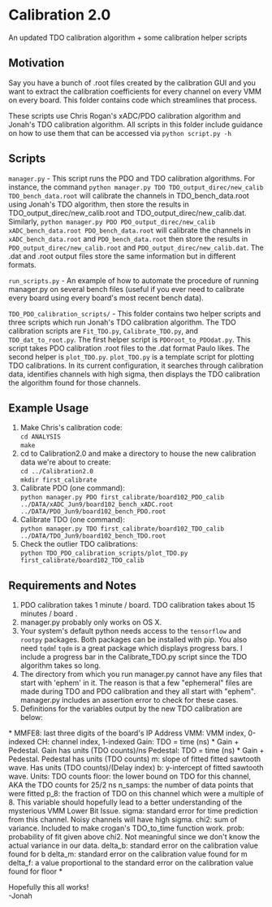 # Calibration 2.0 #
An updated TDO calibration algorithm + some calibration helper scripts


## Motivation
Say you have a bunch of .root files created by the calibration GUI and you 
want to extract the calibration coefficients for every channel on every VMM on every board. This folder contains code which streamlines that process. 

These scripts use Chris Rogan's xADC/PDO calibration algorithm and Jonah's TDO calibration algorithm. All scripts in this folder include guidance on how to use them that can be accessed via `python script.py -h`

## Scripts
`manager.py` - This script runs the PDO and TDO calibration algorithms. For instance, the command `python manager.py TDO TDO_output_direc/new_calib TDO_bench_data.root` will calibrate the channels in TDO_bench_data.root using Jonah's TDO algorithm, then store the results in TDO_output_direc/new_calib.root and TDO_output_direc/new_calib.dat. Similarly, `python manager.py PDO PDO_output_direc/new_calib xADC_bench_data.root PDO_bench_data.root` will calibrate the channels in `xADC_bench_data.root` and `PDO_bench_data.root` then store the results in `PDO_output_direc/new_calib.root` and `PDO_output_direc/new_calib.dat`. The .dat and .root output files store the same information but in different formats.

`run_scripts.py` - An example of how to automate the procedure of running manager.py on several bench files (useful if you ever need to calibrate every board using every board's most recent bench data).

`TDO_PDO_calibration_scripts/` - This folder contains two helper scripts and three scripts which run Jonah's TDO calibration algorithm. The TDO calibration scripts are `Fit_TDO.py`, `Calibrate_TDO.py`, and `TDO_dat_to_root.py`. The first helper script is `PDOroot_to_PDOdat.py`. This script takes PDO calibration .root files to the .dat format Paulo likes. The second helper is `plot_TDO.py`. `plot_TDO.py` is a template script for plotting TDO calibrations. In its current configuration, it searches through calibration data, identifies channels with high sigma, then displays the TDO calibration the algorithm found for those channels.

## Example Usage
1. Make Chris's calibration code:   
`cd ANALYSIS`  
`make`  
2. cd to Calibration2.0 and make a directory to house the new calibration data we're about to create:   
`cd ../Calibration2.0`  
`mkdir first_calibrate`  
3. Calibrate PDO (one command):  
`python manager.py PDO first_calibrate/board102_PDO_calib ../DATA/xADC_Jun9/board102_bench_xADC.root ../DATA/PDO_Jun9/board102_bench_PDO.root`  
4. Calibrate TDO (one command):   
`python manager.py TDO first_calibrate/board102_TDO_calib ../DATA/TDO_Jun9/board102_bench_TDO.root`  
5. Check the outlier TDO calibrations:  
`python TDO_PDO_calibration_scripts/plot_TDO.py first_calibrate/board102_TDO_calib`  

## Requirements and Notes
1. PDO calibration takes 1 minute / board. TDO calibration takes about 15 minutes / board .
2. manager.py probably only works on OS X. 
3. Your system's default python needs access to the `tensorflow` and `rootpy` packages. Both packages can be installed with pip. You also need `tqdm`! `tqdm` is a great package which displays progress bars. I include a progress bar in the Calibrate_TDO.py script since the TDO algorithm takes so long.
4. The directory from which you run manager.py cannot have any files that start with 'ephem' in it. The reason is that a few "ephemeral" files are made during TDO and PDO calibration and they all start with "ephem". manager.py includes an assertion error to check for these cases.
5. Definitions for the variables output by the new TDO calibration are below:

\*
    MMFE8:    last three digits of the board's IP Address
    VMM:      VMM index, 0-indexed
    CH:       channel index, 1-indexed
    Gain:     TDO = time (ns) * Gain + Pedestal. Gain has units (TDO counts)/ns
    Pedestal: TDO = time (ns) * Gain + Pedestal. Pedestal has units (TDO counts)
    m:        slope of fitted fitted sawtooth wave. Has units (TDO counts)/(Delay index)
    b:        y-intercept of fitted sawtooth wave. Units: TDO counts
    floor:    the lower bound on TDO for this channel, AKA the TDO counts for 25/2 ns
    n_samps:  the number of data points that were fitted
    p_8:      the fraction of TDO on this channel which were a multiple of 8. 
              This variable should hopefully lead to a better understanding of
              the mysterious VMM Lower Bit Issue.
    sigma:    standard error for time prediction from this channel. Noisy channels
              will have high sigma.
    chi2:     sum of variance. Included to make crogan's TDO_to_time function work.
    prob:     probability of fit given above chi2. Not meaningful since we don't know
              the actual variance in our data.
    delta_b:  standard error on the calibration value found for b
    delta_m:  standard error on the calibration value found for m
    delta_f:  a value proportional to the standard error on the calibration value found for floor
\*

Hopefully this all works!  
-Jonah
